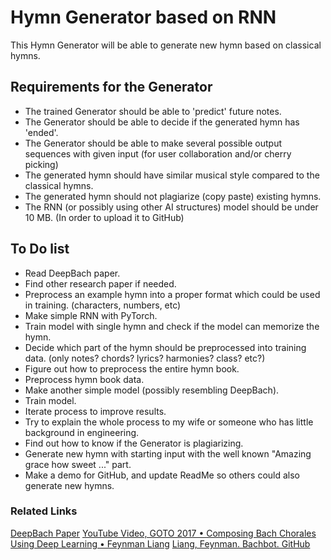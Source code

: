# Hymn Generator based on RNN

This Hymn Generator will be able to generate new hymn based on classical hymns. 


## Requirements for the Generator

* The trained Generator should be able to 'predict' future notes.
* The Generator should be able to decide if the generated hymn has 'ended'.
* The Generator should be able to make several possible output sequences with given input (for user collaboration and/or cherry picking)
* The generated hymn should have similar musical style compared to the classical hymns.
* The generated hymn should not plagiarize (copy paste) existing hymns.
* The RNN (or possibly using other AI structures) model should be under 10 MB. (In order to upload it to GitHub) 


## To Do list

* Read DeepBach paper.
* Find other research paper if needed.
* Preprocess an example hymn into a proper format which could be used in training. (characters, numbers, etc)
* Make simple RNN with PyTorch.
* Train model with single hymn and check if the model can memorize the hymn.
* Decide which part of the hymn should be preprocessed into training data. (only notes? chords? lyrics? harmonies? class? etc?)
* Figure out how to preprocess the entire hymn book.
* Preprocess hymn book data. 
* Make another simple model (possibly resembling DeepBach).
* Train model.
* Iterate process to improve results.
* Try to explain the whole process to my wife or someone who has little background in engineering.
* Find out how to know if the Generator is plagiarizing.
* Generate new hymn with starting input with the well known "Amazing grace how sweet ..." part.
* Make a demo for GitHub, and update ReadMe so others could also generate new hymns.


### Related Links
[DeepBach Paper](https://arxiv.org/pdf/1612.01010.pdf)
[YouTube Video, GOTO 2017 • Composing Bach Chorales Using Deep Learning • Feynman Liang](https://www.youtube.com/watch?v=yu3DZuxxV7c)
[Liang, Feynman. Bachbot. GitHub](https://github.com/feynmanliang/bachbot)

